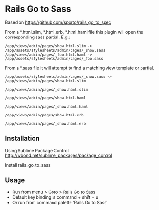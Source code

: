 Rails Go to Sass
================

Based on https://github.com/sporto/rails_go_to_spec

From a *.html.slim, *.html.erb, *.html.haml file this plugin will open the corresponding sass partial. E.g.:
```
/app/views/admin/pages/show.html.slim -> /app/assets/stylesheets/admin/pages/_show.sass
/app/views/admin/pages/_foo.html.haml -> /app/assets/stylesheets/admin/pages/_foo.sass
```

From a *.sass file it will attempt to find a matching view template or partial.

```
/app/assets/stylesheets/admin/pages/_show.sass -> /app/views/admin/pages/show.html.slim
                                                  /app/views/admin/pages/_show.html.slim
                                                  /app/views/admin/pages/show.html.haml
                                                  /app/views/admin/pages/_show.html.haml
                                                  /app/views/admin/pages/show.html.erb
                                                  /app/views/admin/pages/_show.html.erb
```

Installation
------------

Using Sublime Package Control
http://wbond.net/sublime_packages/package_control

Install rails_go_to_sass

Usage
-----
- Run from menu > Goto > Rails Go to Sass
- Default key binding is command + shift + u
- Or run from command palette 'Rails Go to Sass'

